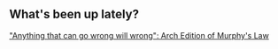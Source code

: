 <!-- ## News

--- -->

## What's been up lately?


["Anything that can go wrong will wrong": Arch Edition of Murphy's Law](/sample_page)
<!-- <img src="images/dummy_thumbnail.jpg?raw=true"/> -->

<!-- ---
[Ocularone](/pdf/sample_presentation.pdf)
<img src="images/dummy_thumbnail.jpg?raw=true"/>

---
[Mobicom](http://example.com/)
<img src="images/dummy_thumbnail.jpg?raw=true"/>
under preparation -->

<!-- ---

## Teaching Experience

---

## International Competitions

---
[ICRA](http://example.com/)
<img src="images/dummy_thumbnail.jpg?raw=true"/>

[Robocup](http://example.com/)
<img src="images/dummy_thumbnail.jpg?raw=true"/>
under preparation

[Mars](http://example.com/)
<img src="images/dummy_thumbnail.jpg?raw=true"/>
under preparation

---
<p style="font-size:11px">Page template forked from <a href="https://github.com/evanca/quick-portfolio">evanca</a></p> -->
<!-- Remove above link if you don't want to attibute -->
